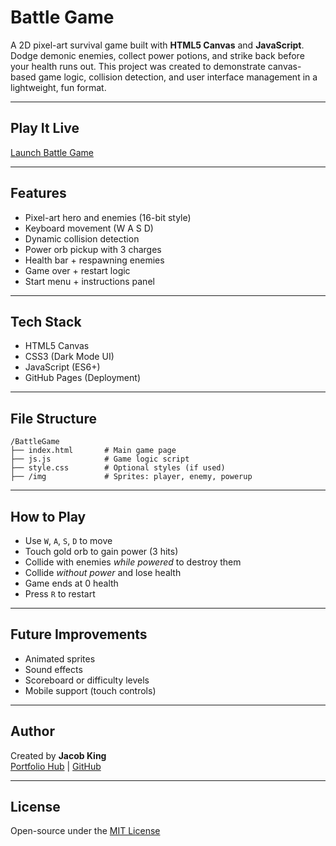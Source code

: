
#  Battle Game

A 2D pixel-art survival game built with **HTML5 Canvas** and **JavaScript**. Dodge demonic enemies, collect power potions, and strike back before your health runs out. This project was created to demonstrate canvas-based game logic, collision detection, and user interface management in a lightweight, fun format.

---

##  Play It Live

[ Launch Battle Game](https://adavorn.github.io/Portfolio/Html-game/)

---

##  Features

- Pixel-art hero and enemies (16-bit style)
- Keyboard movement (W A S D)
- Dynamic collision detection
- Power orb pickup with 3 charges
- Health bar + respawning enemies
- Game over + restart logic
- Start menu + instructions panel

---

##  Tech Stack

- HTML5 Canvas
- CSS3 (Dark Mode UI)
- JavaScript (ES6+)
- GitHub Pages (Deployment)

---

##  File Structure

```
/BattleGame
├── index.html       # Main game page
├── js.js            # Game logic script
├── style.css        # Optional styles (if used)
├── /img             # Sprites: player, enemy, powerup
```

---

##  How to Play

- Use `W`, `A`, `S`, `D` to move
- Touch gold orb to gain power (3 hits)
- Collide with enemies *while powered* to destroy them
- Collide *without power* and lose health
- Game ends at 0 health
- Press `R` to restart

---

##  Future Improvements

- Animated sprites
- Sound effects
- Scoreboard or difficulty levels
- Mobile support (touch controls)

---

##  Author

Created by **Jacob King**  
[Portfolio Hub](https://adavorn.github.io/Portfolio) | [GitHub](https://github.com/adavorn)

---

##  License

Open-source under the [MIT License](https://opensource.org/licenses/MIT)
